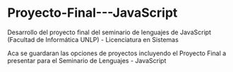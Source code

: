 # Proyecto-Final---JavaScript
Desarrollo del proyecto final del seminario de lenguajes de JavaScript (Facultad de Informática UNLP) - Licenciatura en Sistemas

Aca se guardaran las opciones de proyectos incluyendo el Proyecto Final a presentar para el Seminario de Lenguajes - JavaScript
